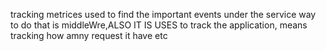 tracking metrices used to find the important events under the service way to do that is middleWre,ALSO  IT IS USES to track the application, means tracking how amny request it have etc